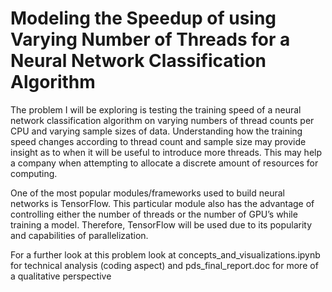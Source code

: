 # Modeling the Speedup of using Varying Number of Threads for a Neural Network Classification Algorithm
The problem I will be exploring is testing the training speed of a neural network classification algorithm on varying numbers of thread counts per CPU and varying sample sizes of data. Understanding how the training speed changes according to thread count and sample size may provide insight as to when it will be useful to introduce more threads. This may help a company when attempting to allocate a discrete amount of resources for computing.

One of the most popular modules/frameworks used to build neural networks is TensorFlow. This particular module also has the advantage of controlling either the number of threads or the number of GPU’s while training a model. Therefore, TensorFlow will be used due to its popularity and capabilities of parallelization.  

For a further look at this problem look at concepts_and_visualizations.ipynb for technical analysis (coding aspect) and pds_final_report.doc for more of a qualitative perspective
